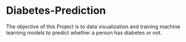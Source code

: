 # Diabetes-Prediction
The objective of this Project is to data visualization and training machine learning models to predict whether a person has diabetes or not.
